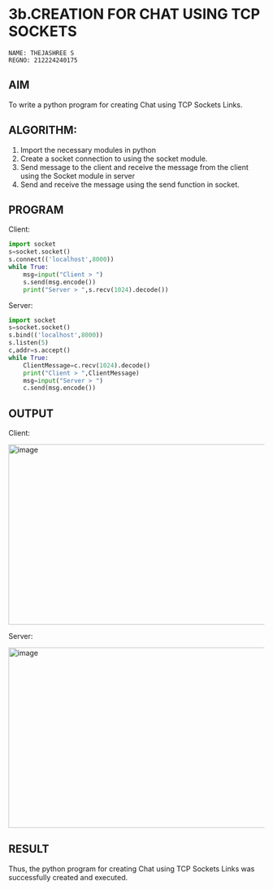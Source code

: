# 3b.CREATION FOR CHAT USING TCP SOCKETS
```
NAME: THEJASHREE S
REGNO: 212224240175
```
## AIM
To write a python program for creating Chat using TCP Sockets Links.
## ALGORITHM:
1. Import the necessary modules in python
2. Create a socket connection to using the socket module.
3. Send message to the client and receive the message from the client using the Socket module in
 server
4. Send and receive the message using the send function in socket.
## PROGRAM
Client:
```python
import socket 
s=socket.socket() 
s.connect(('localhost',8000)) 
while True: 
    msg=input("Client > ") 
    s.send(msg.encode()) 
    print("Server > ",s.recv(1024).decode())
```
Server:
```python
import socket 
s=socket.socket() 
s.bind(('localhost',8000)) 
s.listen(5) 
c,addr=s.accept() 
while True: 
    ClientMessage=c.recv(1024).decode() 
    print("Client > ",ClientMessage) 
    msg=input("Server > ") 
    c.send(msg.encode())
```
## OUTPUT
Client:

<img width="752" height="355" alt="image" src="https://github.com/user-attachments/assets/6298fbeb-4574-4fb7-8d30-e77cbaa08ed7" />

Server:

<img width="752" height="355" alt="image" src="https://github.com/user-attachments/assets/004dfa5e-228d-40ff-9f0c-cb16ff215a21" />

## RESULT
Thus, the python program for creating Chat using TCP Sockets Links was successfully 
created and executed.
